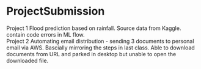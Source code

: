 # ProjectSubmission
Project 1 Flood prediction based on rainfall. Source data from Kaggle. contain code errors in ML flow. 
<br>
Project 2 Automating email distribution - sending 3 documents to personal email via AWS. Bascially mirroring the steps in last class. Able to download documents from URL and parked in desktop but unable to open the downloaded file.
